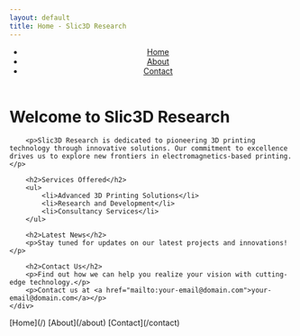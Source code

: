 ```yaml
---
layout: default
title: Home - Slic3D Research
---
```


<link rel="stylesheet" href="/css/styles.css">


<header>
    <nav>
        <ul>
            <li><a href="/">Home</a></li>
            <li><a href="/about">About</a></li>
            <li><a href="/contact">Contact</a></li>
        </ul>
    </nav>
</header>

<main>
    <div class="container">
        <h1>Welcome to Slic3D Research</h1>

        <p>Slic3D Research is dedicated to pioneering 3D printing technology through innovative solutions. Our commitment to excellence drives us to explore new frontiers in electromagnetics-based printing.</p>

        <h2>Services Offered</h2>
        <ul>
            <li>Advanced 3D Printing Solutions</li>
            <li>Research and Development</li>
            <li>Consultancy Services</li>
        </ul>

        <h2>Latest News</h2>
        <p>Stay tuned for updates on our latest projects and innovations!</p>

        <h2>Contact Us</h2>
        <p>Find out how we can help you realize your vision with cutting-edge technology.</p>
        <p>Contact us at <a href="mailto:your-email@domain.com">your-email@domain.com</a></p>
    </div>
</main>

<div class="centered-navigation">
    [Home](/)
    [About](/about)
    [Contact](/contact)
</div>